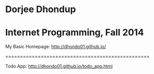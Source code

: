 Dorjee Dhondup
===============================
Internet Programming, Fall 2014
===============================



My Basic Homepage: http://dhondo01.github.io/


=================================================


Todo App: http://dhondo01.github.io/todo_app.html


